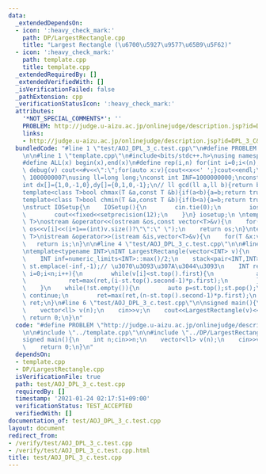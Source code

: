 ```yaml
---
data:
  _extendedDependsOn:
  - icon: ':heavy_check_mark:'
    path: DP/LargestRectangle.cpp
    title: "Largest Rectangle (\u6700\u5927\u9577\u65B9\u5F62)"
  - icon: ':heavy_check_mark:'
    path: template.cpp
    title: template.cpp
  _extendedRequiredBy: []
  _extendedVerifiedWith: []
  _isVerificationFailed: false
  _pathExtension: cpp
  _verificationStatusIcon: ':heavy_check_mark:'
  attributes:
    '*NOT_SPECIAL_COMMENTS*': ''
    PROBLEM: http://judge.u-aizu.ac.jp/onlinejudge/description.jsp?id=DPL_3_C&lang=ja
    links:
    - http://judge.u-aizu.ac.jp/onlinejudge/description.jsp?id=DPL_3_C&lang=ja
  bundledCode: "#line 1 \"test/AOJ_DPL_3_c.test.cpp\"\n#define PROBLEM \"http://judge.u-aizu.ac.jp/onlinejudge/description.jsp?id=DPL_3_C&lang=ja\"\
    \n\n#line 1 \"template.cpp\"\n#include<bits/stdc++.h>\nusing namespace std;\n\
    #define ALL(x) begin(x),end(x)\n#define rep(i,n) for(int i=0;i<(n);i++)\n#define\
    \ debug(v) cout<<#v<<\":\";for(auto x:v){cout<<x<<' ';}cout<<endl;\n#define mod\
    \ 1000000007\nusing ll=long long;\nconst int INF=1000000000;\nconst ll LINF=1001002003004005006ll;\n\
    int dx[]={1,0,-1,0},dy[]={0,1,0,-1};\n// ll gcd(ll a,ll b){return b?gcd(b,a%b):a;}\n\
    template<class T>bool chmax(T &a,const T &b){if(a<b){a=b;return true;}return false;}\n\
    template<class T>bool chmin(T &a,const T &b){if(b<a){a=b;return true;}return false;}\n\
    \nstruct IOSetup{\n    IOSetup(){\n        cin.tie(0);\n        ios::sync_with_stdio(0);\n\
    \        cout<<fixed<<setprecision(12);\n    }\n} iosetup;\n \ntemplate<typename\
    \ T>\nostream &operator<<(ostream &os,const vector<T>&v){\n    for(int i=0;i<(int)v.size();i++)\
    \ os<<v[i]<<(i+1==(int)v.size()?\"\":\" \");\n    return os;\n}\ntemplate<typename\
    \ T>\nistream &operator>>(istream &is,vector<T>&v){\n    for(T &x:v)is>>x;\n \
    \   return is;\n}\n\n#line 4 \"test/AOJ_DPL_3_c.test.cpp\"\n\n#line 1 \"DP/LargestRectangle.cpp\"\
    \ntemplate<typename INT>\nINT LargestRectangle(vector<INT> v){\n    int n=(int)v.size();\n\
    \    INT inf=numeric_limits<INT>::max()/2;\n    stack<pair<INT,INT>> st;\n   \
    \ st.emplace(-inf,-1);// \u3070\u3093\u307A\u3044\u3093\n    INT ret=0;\n    for(int\
    \ i=0;i<n;i++){\n        while(v[i]<st.top().first){\n            auto p=st.top();st.pop();\n\
    \            ret=max(ret,(i-st.top().second-1)*p.first);\n        }\n        st.emplace(v[i],i);\n\
    \    }\n    while(!st.empty()){\n        auto p=st.top();st.pop();\n        if(p.first==-inf)\
    \ continue;\n        ret=max(ret,(n-st.top().second-1)*p.first);\n    }\n    return\
    \ ret;\n}\n#line 6 \"test/AOJ_DPL_3_c.test.cpp\"\n\nsigned main(){\n    int n;cin>>n;\n\
    \    vector<ll> v(n);\n    cin>>v;\n    cout<<LargestRectangle(v)<<endl;\n   \
    \ return 0;\n}\n"
  code: "#define PROBLEM \"http://judge.u-aizu.ac.jp/onlinejudge/description.jsp?id=DPL_3_C&lang=ja\"\
    \n\n#include \"../template.cpp\"\n\n#include \"../DP/LargestRectangle.cpp\"\n\n\
    signed main(){\n    int n;cin>>n;\n    vector<ll> v(n);\n    cin>>v;\n    cout<<LargestRectangle(v)<<endl;\n\
    \    return 0;\n}\n"
  dependsOn:
  - template.cpp
  - DP/LargestRectangle.cpp
  isVerificationFile: true
  path: test/AOJ_DPL_3_c.test.cpp
  requiredBy: []
  timestamp: '2021-01-24 02:17:51+09:00'
  verificationStatus: TEST_ACCEPTED
  verifiedWith: []
documentation_of: test/AOJ_DPL_3_c.test.cpp
layout: document
redirect_from:
- /verify/test/AOJ_DPL_3_c.test.cpp
- /verify/test/AOJ_DPL_3_c.test.cpp.html
title: test/AOJ_DPL_3_c.test.cpp
---
```

